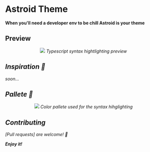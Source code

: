 # Astroid Theme
**When you'll need a developer env to be chill Astroid is your theme**

## Preview
<div align="center">
  <img src="https://user-images.githubusercontent.com/62354548/169831689-f666e6f9-98f8-421a-b690-97ce20f81c43.png" />
  <i>Typescript syntax hightlighting preview<i/>
</div>

## Inspiration 💭
_soon..._

## Pallete 🎨
<div align="center">
  <img src="https://user-images.githubusercontent.com/62354548/169827244-ff3c0c2f-966e-4214-8e3c-b7ab3e471daf.png" />
  <i>Color pallete used for the syntax hihglighting<i/>
</div>

## Contributing
[Pull requests] are welcome! 🤠

**Enjoy it!**

